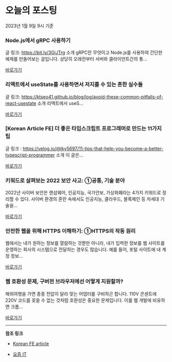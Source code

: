 # 오늘의 포스팅 
2023년 1월 9일 9시 기준 

###  Node.js에서 gRPC 사용하기 

 글 링크: https://bit.ly/3GjJTrg 소개 gRPC란 무엇이고 Node.js를 사용하여 간단한 예제를 만들어보는 글입니다. 상당히 오래전부터 서버와 클라이언트간의 통... 

 [바로가기](https://kofearticle.substack.com/p/korean-fe-article-nodejs-grpc) 

###  리액트에서 useState를 사용하면서 저지를 수 있는 흔한 실수들 

 글 링크: https://ktseo41.github.io/blog/log/avoid-these-common-pitfalls-of-react-usestate 소개 리액트에서 useS... 

 [바로가기](https://kofearticle.substack.com/p/korean-fe-article-usestate) 

### [Korean Article FE] 더 좋은 타입스크립트 프로그래머로 만드는 11가지 팁 

 글 링크 : https://velog.io/@lky5697/11-tips-that-help-you-become-a-better-typescript-programmer 소개 이 글은... 

 [바로가기](https://kofearticle.substack.com/p/korean-article-fe-11) 

### 키워드로 살펴보는 2022 보안 사고: ①공통, 기술 분야 

 2022년 사이버 보안은 랜섬웨어, 인공지능, 국가안보, 가상화폐라는 4가지 키워드로 정리할 수 있다. 사이버 환경의 혼란 속에서도 인공지능, 클라우드, 블록체인 등 차세대 기술을... 

 [바로가기](https://yozm.wishket.com/magazine/detail/1855/) 

### ﻿﻿안전한 웹을 위해 HTTPS 이해하기: ①HTTPS의 작동 원리 

 웹에서는 내가 원하는 정보를 열람하는 것뿐만 아니라, 내가 입력한 정보를 웹 사이트를 운영하는 회사의 시스템으로 전달하는 경우도 많습니다. 예를 들어, 포털 사이트에 내 계정 정보... 

 [바로가기](https://yozm.wishket.com/magazine/detail/1852/) 

### 웹 호환성 문제, 구버전 브라우저에선 어떻게 지원할까? 

 해외여행을 가면 종종 전압이 달라 맞는 어댑터를 구비하곤 합니다. 110V 콘센트에 220V 코드를 꽂을 수 없는 것처럼 호환성은 중요한 문제입니다. 이를 웹 개발에 비유하면 크롬... 

 [바로가기](https://yozm.wishket.com/magazine/detail/1848/) 

---

**참조 링크**

- [Korean FE article](https://kofearticle.substack.com) 

- [요즘 IT](https://yozm.wishket.com/magazine) 

